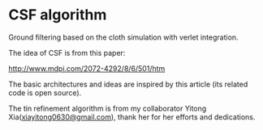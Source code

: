 # CSF algorithm
Ground filtering based on the cloth simulation with verlet integration.

The idea of CSF is from this paper:

http://www.mdpi.com/2072-4292/8/6/501/htm

The basic architectures and ideas are inspired by this article (its related code is open source).

The tin refinement algorithm is from my collaborator Yitong Xia(xiayitong0630@gmail.com), thank her for her efforts and dedications.


